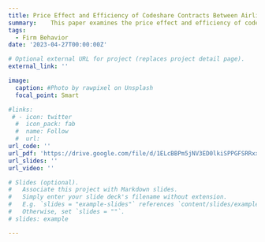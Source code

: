 ```yaml
---
title: Price Effect and Efficiency of Codeshare Contracts Between Airlines
summary: 	This paper examines the price effect and efficiency of codeshare contracts between codeshare carriers in the airline industry. Different supply models of vertical relationships are compared. The models considered are a vertically integrated model, a linear pricing model, a linear pricing model unifying firm's both upstream and downstream profit, an alternative linear pricing model that allows upstream markup only in specific markets, and a model that allows for cooperative pricing behavior within codeshare alliances. I provide empirical evidence that no upstream margin exists in the vertical relationship, but the U.S. domestic codeshare agreement facilitates tacit collusion. Counterfactual simulations show that prices would be about 2\% lower under Nash-Bertrand competition but the withdrawal of codeshare products decreases the consumer surplus in 46.42\% of markets where the benefits of product variety outweigh the price effects. 
tags:
  - Firm Behavior
date: '2023-04-27T00:00:00Z'

# Optional external URL for project (replaces project detail page).
external_link: ''

image:
  caption: #Photo by rawpixel on Unsplash
  focal_point: Smart

#links:
 # - icon: twitter
  #  icon_pack: fab
  #  name: Follow
  #  url: 
url_code: ''
url_pdf: 'https://drive.google.com/file/d/1ELcBBPm5jNV3ED0lkiSPPGFSRRxx8Fla/view?usp=sharing'
url_slides: ''
url_video: ''

# Slides (optional).
#   Associate this project with Markdown slides.
#   Simply enter your slide deck's filename without extension.
#   E.g. `slides = "example-slides"` references `content/slides/example-slides.md`.
#   Otherwise, set `slides = ""`.
# slides: example

---
```

